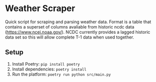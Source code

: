 # Weather Scraper
Quick script for scraping and parsing weather data. Format is a table that contains a superset of columns avaliable from historic ncdc data (https://www.ncei.noaa.gov/).
NCDC currently provides a lagged historic data set so this will allow complete T-1 data when used together. 

## Setup
1. Install Poetry: `pip install poetry`
2. Install dependencies: `poetry install`
3. Run the platform: `poetry run python src/main.py`
